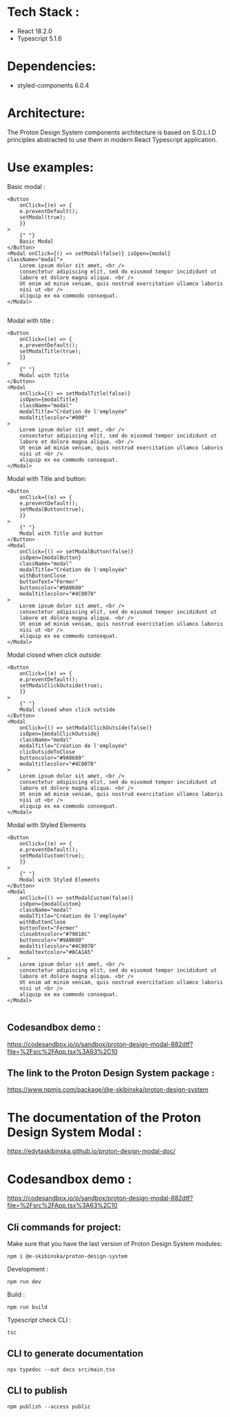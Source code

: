 # Tech Stack :

- React 18.2.0
- Typescript 5.1.6

# Dependencies:

- styled-components 6.0.4

# Architecture:

The Proton Design System components architecture is based on S.O.L.I.D principles abstracted to use them in modern React Typescript application.

# Use examples:

Basic modal :

````
<Button
    onClick={(e) => {
    e.preventDefault();
    setModal(true);
    }}
>
    {" "}
    Basic Modal
</Button>
<Modal onClick={() => setModal(false)} isOpen={modal} className="modal">
    Lorem ipsum dolor sit amet, <br />
    consectetur adipiscing elit, sed do eiusmod tempor incididunt ut
    labore et dolore magna aliqua. <br />
    Ut enim ad minim veniam, quis nostrud exercitation ullamco laboris
    nisi ut <br />
    aliquip ex ea commodo consequat.
</Modal>


````
Modal with title :


````
<Button
    onClick={(e) => {
    e.preventDefault();
    setModalTitle(true);
    }}
>
    {" "}
    Modal with Title
</Button>
<Modal
    onClick={() => setModalTitle(false)}
    isOpen={modalTitle}
    className="modal"
    modalTitle="Création de l'employée"
    modaltitlecolor="#000"
>
    Lorem ipsum dolor sit amet, <br />
    consectetur adipiscing elit, sed do eiusmod tempor incididunt ut
    labore et dolore magna aliqua. <br />
    Ut enim ad minim veniam, quis nostrud exercitation ullamco laboris
    nisi ut <br />
    aliquip ex ea commodo consequat.
</Modal>

````
Modal with Title and button:


````
<Button
    onClick={(e) => {
    e.preventDefault();
    setModalButton(true);
    }}
>
    {" "}
    Modal with Title and button
</Button>
<Modal
    onClick={() => setModalButton(false)}
    isOpen={modalButton}
    className="modal"
    modalTitle="Création de l'employée"
    withButtonClose
    buttonText="Fermer"
    buttoncolor="#9A0680"
    modaltitlecolor="#4C0070"
>
    Lorem ipsum dolor sit amet, <br />
    consectetur adipiscing elit, sed do eiusmod tempor incididunt ut
    labore et dolore magna aliqua. <br />
    Ut enim ad minim veniam, quis nostrud exercitation ullamco laboris
    nisi ut <br />
    aliquip ex ea commodo consequat.
</Modal>

````
Modal closed when click outside:


````
<Button
    onClick={(e) => {
    e.preventDefault();
    setModalClickOutside(true);
    }}
>
    {" "}
    Modal closed when click outside
</Button>
<Modal
    onClick={() => setModalClickOutside(false)}
    isOpen={modalClickOutside}
    className="modal"
    modalTitle="Création de l'employée"
    clicOutsideToClose
    buttoncolor="#9A0680"
    modaltitlecolor="#4C0070"
>
    Lorem ipsum dolor sit amet, <br />
    consectetur adipiscing elit, sed do eiusmod tempor incididunt ut
    labore et dolore magna aliqua. <br />
    Ut enim ad minim veniam, quis nostrud exercitation ullamco laboris
    nisi ut <br />
    aliquip ex ea commodo consequat.
</Modal>

````
Modal with Styled Elements


````
<Button
    onClick={(e) => {
    e.preventDefault();
    setModalCustom(true);
    }}
>
    {" "}
    Modal with Styled Elements
</Button>
<Modal
    onClick={() => setModalCustom(false)}
    isOpen={modalCustom}
    className="modal"
    modalTitle="Création de l'employée"
    withButtonClose
    buttonText="Fermer"
    closebtncolor="#79018C"
    buttoncolor="#9A0680"
    modaltitlecolor="#4C0070"
    modaltextcolor="#8CA1A5"
>
    Lorem ipsum dolor sit amet, <br />
    consectetur adipiscing elit, sed do eiusmod tempor incididunt ut
    labore et dolore magna aliqua. <br />
    Ut enim ad minim veniam, quis nostrud exercitation ullamco laboris
    nisi ut <br />
    aliquip ex ea commodo consequat.
</Modal>


````

## Codesandbox demo :

https://codesandbox.io/p/sandbox/proton-design-modal-882dtf?file=%2Fsrc%2FApp.tsx%3A63%2C10

## The link to the Proton Design System package :

https://www.npmjs.com/package/@e-skibinska/proton-design-system

# The documentation of the Proton Design System Modal :

https://edytaskibinska.github.io/proton-design-modal-doc/

# Codesandbox demo :

https://codesandbox.io/p/sandbox/proton-design-modal-882dtf?file=%2Fsrc%2FApp.tsx%3A63%2C10

## Cli commands for project:

Make sure that you have the last version of Proton Design System modules:

```
npm i @e-skibinska/proton-design-system
```

Development :

```
npm run dev
```

Build :

```
npm run build
```

Typescript check CLI :

```
tsc
```

## CLI to generate documentation

```
npx typedoc --out docs src/main.tsx
```

## CLI to publish

```
npm publish --access public
```
